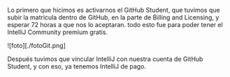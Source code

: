 Lo primero que hicimos es activarnos el GitHub Student, que tuvimos que subir la matricula dentro de GitHub, en la parte de Billing and Licensing, y esperar 72 horas a que nos lo aceptaran.
todo esto fue para poder tener el IntelliJ Community premium gratis.


![foto][./fotoGit.png]

Después tuvimos que vincular IntelliJ con nuestra cuenta de GitHub Student, y con eso, ya tenemos IntelliJ de pago.